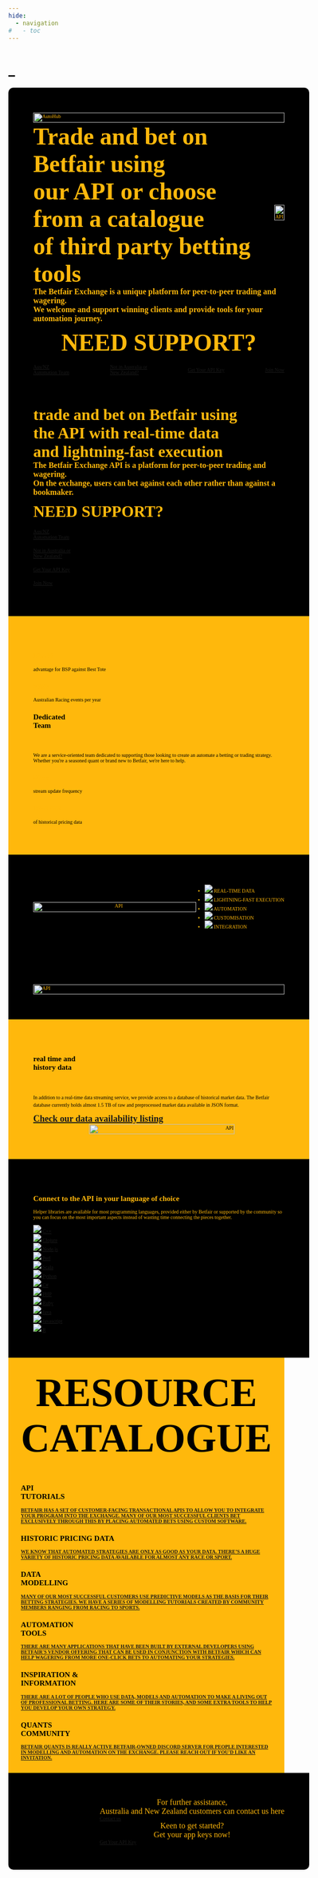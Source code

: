 ```yaml
---
hide:
  - navigation
#   - toc
---
```


<!-- hide text header for img header -->
<style> .md-typeset h1 { display: none; } </style>
    
# _

<div style="background-color:black; color:#ffb80c;  font-family:DIN_Regular; font-size:10px; display: flex; justify-content: space-between; align-items: center; padding:50px 50px 0 50px;border-radius:10px 10px 0 0; width: 100%;">
    <img src="/img/automationHubHero.gif" alt="AutoHub" style="width: 100%; height: 100%;">
</div>

<div class="large-screen" style="background-color:black; color:#ffb80c;  font-family:DIN_Regular; font-size:10px; display: flex; justify-content: space-between; align-items: flex-start; padding:0 50px 50px 50px; width: 100%;">
  <div  class="large-screen" style="display: flex; align-items: center;">
    <div  class="large-screen" style="flex: 1;">
      <div  class="large-screen" style="display: flex; align-items: center; text-align: left;">
        <div>
          <b><font size="10rem">Trade and bet on Betfair using</font></b><br>
          <b><font size="10rem">our API or choose from a catalogue</font></b><br>
          <b><font size="10rem">of third party betting tools</font></b><br>
        </div>
        <div style="flex: 1; text-align: right; padding:30px 0 0 30px">
          <img src="/modelling/img/API1.gif" alt="API" style="width: 100%; height: 130%;">
        </div>
      </div>
      <b><font size="3rem">The Betfair Exchange is a unique platform for peer-to-peer trading and wagering.</font></b><br>
      <b><font size="3rem">We welcome and support winning clients and provide tools for your automation journey.</font></b><br>
      <br>
      <div  class="large-screen" style="display: flex; align-items: center; justify-content: center; font-family:National2; text-transform: uppercase">
      <b><font size="10rem">Need Support?</font></b><br>
      <br>
      </div>
      <div  class="large-screen" style="display: flex; justify-content: space-between; padding: 1rem 0 0 0">
        <a href="mailto:automation@betfair.com.au" class="btn btn-human" style="display: flex; align-items: center; justify-content: center;">Aus/NZ<br>Automation Team</a>
        <a href="https://developer.betfair.com/" class="btn btn-human" style="display: flex; align-items: center; justify-content: center;">Not in Australia or<br> New Zealand?</a>
        <a href="https://betfair-datascientists.github.io/api/apiappkey/" class="btn btn-human" style="display: flex; align-items: center; justify-content: center;">Get Your API Key </a>
        <a href="https://register.betfair.com.au/account/registration" class="btn btn-human" style="display: flex; align-items: center; justify-content: center;">Join Now</a>
      </div>
      <br>
    </div>
  </div>
</div>

<div class="small-screen">
  <div style="background-color:black; color:#ffb80c; font-family:DIN_Regular; font-size:10px; display: flex; justify-content: space-between; align-items: flex-start; padding:0 50px 50px 50px; width: 100%;">
    <div class="small-screen" style="display: flex; align-items: center;">
      <div style="flex: 1;">
        <div style="display: flex; align-items: center; text-align: left;">
          <div>
            <b><font size="6rem">trade and bet on Betfair using</font></b><br>
            <b><font size="6rem">the API with real-time data</font></b><br>
            <b><font size="6rem">and lightning-fast execution</font></b><br>
          </div>
        </div>
        <b><font size="3rem">The Betfair Exchange API is a platform for peer-to-peer trading and wagering.</font></b><br>
        <b><font size="3rem">On the exchange, users can bet against each other rather than against a bookmaker.</font></b><br>
        <br>
        <div style="display: flex; align-items: center; justify-content: left; font-family:National2; text-transform: uppercase">
        <b><font size="6rem">Need Support?</font></b><br>
        <br>
        </div>
        <div style="display: flex; justify-content: space-between; padding: 1rem 0 0 0">
          <a href="mailto:automation@betfair.com.au" class="btn btn-human" style="display: flex; align-items: center; justify-content: center;">Aus/NZ<br>Automation Team</a>
        </div>
        <div style="display: flex; justify-content: space-between; padding: 1rem 0 0 0">
          <a href="https://developer.betfair.com/" class="btn btn-human" style="display: flex; align-items: center; justify-content: center;">Not in Australia or<br> New Zealand?</a>
        </div>
        <div style="display: flex; justify-content: space-between; padding: 1rem 0 0 0">
          <a href="https://betfair-datascientists.github.io/api/apiappkey/" class="btn btn-human" style="display: flex; align-items: center; justify-content: center;">Get Your API Key </a>
        </div>
        <div style="display: flex; justify-content: space-between; padding: 1rem 0 0 0">
          <a href="https://register.betfair.com.au/account/registration" class="btn btn-human" style="display: flex; align-items: center; justify-content: center;">Join Now</a>
        </div>
        <br>
      </div>
    </div>
  </div>
</div>

<div style="background-color:#ffb80c; color:black; font-size:10px; display: flex; justify-content: space-between; align-items: center; padding:50px; width: 100%; font-family:DIN_Regular">
    <div class="grid-container">
        <div class="grid-item"">
          <h2 style="color: #ffb80c;">12.4%</h2>
          <p>advantage for BSP against Best Tote</p>
        </div>
        <div class="grid-item">
          <h2 style="color: #ffb80c;">>76k</h2>
          <p>Australian Racing events per year</p>
        </div>
        <div class="grid-item-side grid-item-large">
          <h2>Dedicated<br>Team</h2>
          </br>
          </br>
          <p>We are a service-oriented team dedicated to supporting those looking to create an automate a betting or trading strategy. Whether you're a seasoned quant or brand new to Betfair, we're here to help.</p>
        </div>
        <div class="grid-item">
          <h2 style="color: #ffb80c;">50ms</h2>
          <p>stream update frequency</p>
        </div>
        <div class="grid-item">
          <h2 style="color: #ffb80c;">1450 GB</h2>
          <p>of historical pricing data</p>
        </div>
    </div>
</div>

<div style="background-color:black; color:#ffb80c;  font-family:DIN_Regular; font-size:10px; display: flex; justify-content: space-between; align-items: center; padding:50px; width: 100%;">
    <div class="large-screen" style="flex: 1; text-align: center;">
        <img id="default-image" src="/img/List1.png" alt="API" style="width: 100%; height: 100%;">
    </div>
    <ul class="selectable-list">
      <li>
        <div class="list-item selected" onclick="selectItem(this);">
          <img src="/img/List1.png">
          <span style="text-transform:uppercase">Real-time data</span>
        </div>
      </li>
      <li>
        <div class="list-item" onclick="selectItem(this);">
          <img src="/img/List2.png">
          <span style="text-transform:uppercase">Lightning-fast execution</span>
        </div>
      </li>
      <li>
        <div class="list-item" onclick="selectItem(this);">
          <img src="/img/List3.png">
          <span style="text-transform:uppercase">Automation</span>
        </div>
      </li>
      <li>
        <div class="list-item" onclick="selectItem(this);">
          <img src="/img/List4.png">
          <span style="text-transform:uppercase">Customisation</span>
        </div>
      </li>
      <li>
        <div class="list-item" onclick="selectItem(this);">
          <img src="/img/List5.png">
          <span style="text-transform:uppercase">Integration</span>
        </div>
      </li>
    </ul>
</div>

<div class="small-screen" style="background-color:black; color:#ffb80c; font-family:DIN_Regular; font-size:10px; display: flex; justify-content: space-between; align-items: center; padding:50px; width: 100%;">
  <div style="flex: 1; text-align: left;">
        <img id="default-image1" src="/img/List1.png" alt="API" style="width: 100%; height: 100%;">
  </div>
</div>

<div style="background-color:#ffb80c; color:black; font-family:DIN_Regular; font-size:10px; display: flex; justify-content: space-between; align-items: center; padding:50px; width: 100%;">
    <div class="grid-container-left">
        <div class="grid-item-side grid-item-large-left">
          <h2>real time and<br>history data</h2>
          </br>
          </br>
          <p style="line-height: 1.5;">In addition to a real-time data streaming service, we provide access to a database of historical market data. The Betfair database currently holds almost 1.5 TB of raw and preprocessed market data available in JSON format.</p>
          <a href="https://historicdata.betfair.com/#/home" style="font-size: 18px;text-decoration: underline; font-weight: bold;text-decoration-thickness: 2px;">Check our data availability listing</a>
        </div>
        <div class="grid-item" style="background-color: #ffb80c; border-color:#ffb80c; padding-right: 100px">
          <div style="flex: 1; text-align: right">
              <img src="/modelling/img/API3.gif" alt="API" style="width: 85%; height: 85%;">
          </div>
        </div>
    </div>
</div>

<div style="background-color:black; color:#ffb80c;  font-family:DIN_Regular; font-size:10px; display: flex; justify-content: space-between; align-items: center; padding:50px; width: 100%;">
    <div class="grid-container-languages">
        <div class="grid-item-languages">
            <h2>Connect to the API in your language of choice</h2></a>
            <p>Helper libraries are available for most programming languages, provided either by Betfair or supported by the community so you can focus on the most important aspects instead of wasting time connecting the pieces together.</p>
        </div>
        <div class="grid-item-languages">
            <img src="https://cdn.jsdelivr.net/gh/devicons/devicon/icons/cplusplus/cplusplus-original.svg" />
            <a href="https://github.com/captain-igloo/greentop" style="text-align: center;">C++</a>
        </div>
          <div class="grid-item-languages">
            <img src="https://cdn.jsdelivr.net/gh/devicons/devicon/icons/clojure/clojure-original.svg" />
            <a href="https://github.com/jamiei/betfair-aping-sample" style="text-align: center;">Clojure</a>
        </div>
        <div class="grid-item-languages">
            <img src="https://cdn.jsdelivr.net/gh/devicons/devicon/icons/nodejs/nodejs-original-wordmark.svg" />
            <a href="https://github.com/betfair/stream-api-sample-code/tree/master/node.js" style="text-align: center;">Node.js</a>
        </div>
        <div class="grid-item-languages">
            <img src="https://cdn.jsdelivr.net/gh/devicons/devicon/icons/perl/perl-original.svg" />
            <a href="https://github.com/betfair/API-NG-sample-code/tree/master/perl" style="text-align: center;">Perl</a>
        </div>
        <div class="grid-item-languages">
            <img src="https://cdn.jsdelivr.net/gh/devicons/devicon/icons/scala/scala-original.svg" />
            <a href="https://github.com/city81/betfair-service-ng" style="text-align: center;">Scala</a>
        </div>
        <div class="grid-item-languages">
            <img src="https://cdn.jsdelivr.net/gh/devicons/devicon/icons/python/python-original-wordmark.svg" />
            <a href="https://github.com/betfair/API-NG-sample-code/tree/master/python" style="text-align: center;">Python</a>
        </div>
        <div class="grid-item-languages">
            <img src="https://cdn.jsdelivr.net/gh/devicons/devicon/icons/csharp/csharp-plain.svg" />
            <a href="https://github.com/betfair/API-NG-sample-code/tree/master/cSharp" style="text-align: center;">C#</a>
        </div>
        <div class="grid-item-languages">
            <img src="https://cdn.jsdelivr.net/gh/devicons/devicon/icons/php/php-plain.svg" />
            <a href="https://github.com/betfair/API-NG-sample-code/tree/master/php" style="text-align: center;">PHP</a>
        </div>
        <div class="grid-item-languages">
            <img src="https://cdn.jsdelivr.net/gh/devicons/devicon/icons/ruby/ruby-plain.svg" />
            <a href="https://github.com/mikecmpbll/betfair" style="text-align: center;">Ruby</a>
        </div>
        <div class="grid-item-languages">
            <img src="https://cdn.jsdelivr.net/gh/devicons/devicon/icons/java/java-original.svg" />
            <a href="https://github.com/betfair/API-NG-sample-code/tree/master/java" style="text-align: center;">Java</a>
        </div>
        <div class="grid-item-languages">
            <img src="https://cdn.jsdelivr.net/gh/devicons/devicon/icons/javascript/javascript-plain.svg" />
            <a href="https://github.com/betfair/API-NG-sample-code/tree/master/javascript" style="text-align: center;">Javascript</a>
        </div>
        <div class="grid-item-languages">
            <img src="https://cdn.jsdelivr.net/gh/devicons/devicon/icons/rstudio/rstudio-plain.svg" />
            <a href="https://github.com/phillc73/abettor">R</a>
        </div>
    </div>
</div>

<div style="background-color:#ffb80c; color:black;  font-family:National2; font-size:10px;  align-items: center; padding:25px; width: 100%; font-weight:bold; text-transform: uppercase">
    <div style="text-align:center; color: black; font-size: 5rem; padding:0 0 25px 0;">
    <b>Resource Catalogue</b>
    </div>
    <div class="grid-container-centre">
        <div class="grid-item-changer">
            <h2>API </br>Tutorials</h2>
            <a href="https://betfair-datascientists.github.io/api/apiResources/">Betfair has a set of customer-facing transactional APIs to allow you to integrate your program into the Exchange. Many of our most successful clients bet exclusively through this by placing automated bets using custom software.</a>
        </div>
        <div class="grid-item-changer">
            <h2>Historic Pricing Data</h2>
            <a href="https://betfair-datascientists.github.io/historicData/dataSources/">We know that automated strategies are only as good as your data. There’s a huge variety of historic pricing data available for almost any race or sport.</a>
        </div>
        <div class="grid-item-changer">
            <h2>Data </br>Modelling</h2>
            <a href="https://betfair-datascientists.github.io/modelling/howToModel/">Many of our most successful customers use predictive models as the basis for their betting strategies. We have a series of modelling tutorials created by community members ranging from racing to sports.</a>
        </div>
        <div class="grid-item-changer">
            <h2>Automation</br> Tools</h2>
            <a href="https://betfair-datascientists.github.io/autoTools/overview/">There are many applications that have been built by external developers using Betfair's Vendor offering that can be used in conjunction with Betfair which can help wagering from more one-click bets to automating your strategies.</a>
        </div>
        <div class="grid-item-changer">
            <h2>Inspiration & </br>Information</h2>
            <a href="https://www.youtube.com/playlist?list=PLvw8KRdyfOY19ys_5lpSpcbjpy_PBoZEZ">There are a lot of people who use data, models and automation to make a living out of professional betting. Here are some of their stories, and some extra tools to help you develop your own strategy.</a>
        </div>
        <div class="grid-item-changer">
            <h2>Quants</br>Community</h2>
            <a href="mailto:automation@betfair.com.au">betfair quants is really active Betfair-owned Discord server for people interested in modelling and automation on the Exchange. Please reach out if you'd like an invitation.</a>
        </div>
    </div>
</div>

<div style="background-color:black; color:#ffb80c; font-family:DIN_Regular; font-size:10px; display: flex; justify-content: space-between; align-items: center; padding:50px; width: 100%;border-radius: 0 0 10px 10px;">
    <div style="flex: 1; font-size: 10px; line-height: 1.5;">
    </div>
      <div class="grid-container-CTA">
        <p style="text-align: center; font-size: 1rem;margin: auto ;font-family:DIN_Regular">For further assistance,</br> Australia and New Zealand customers can contact us here</p>
        <a href="mailto:automation@betfair.com.au" class="btn btn-api" style="margin: auto">Contact us</a>
        <p style="text-align: center; font-size: 1rem;margin: auto; font-family:DIN_Regular">Keen to get started? </br>Get your app keys now!</p>
        <a href="https://betfair-datascientists.github.io/api/apiappkey/" class="btn btn-api" style="margin: auto">Get Your API Key</a>
      </div>
    </div>
</div>

<link rel="stylesheet" href="https://cdn.jsdelivr.net/gh/devicons/devicon@v2.15.1/devicon.min.css">